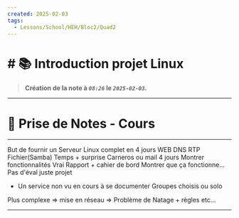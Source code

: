 ```yaml
---
created: 2025-02-03
tags:
  - Lessons/School/HEH/Bloc2/Quad2
---
```


# # 📚  Introduction projet Linux
> **Création de la note à *`08:26`* le *`2025-02-03`.***
---

# 📝 Prise de Notes - Cours

---
But de fournir un
Serveur Linux complet en 4 jours
WEB DNS RTP Fichier(Samba) Temps + surprise Carneros ou mail
4 jours
Montrer fonctionnalités
Vrai Rapport + cahier de bord
Montrer que ça fonctionne...
Pas d'éval juste projet
- Un service non vu en cours à se documenter
Groupes choisis ou solo

Plus complexe => mise en réseau 
=> Problème de Natage + règles etc...

---

